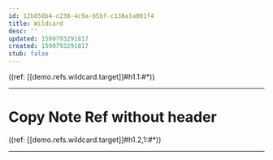 ```yaml
---
id: 12b858b4-c238-4c9a-b5bf-c138a1a001f4
title: Wildcard
desc: ''
updated: 1599793291817
created: 1599793291817
stub: false
---
```


((ref: [[demo.refs.wildcard.target]]#h1.1:#*))

---

# Copy Note Ref without header

((ref: [[demo.refs.wildcard.target]]#h1.2,1:#*))

---

